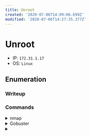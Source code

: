 ```yaml
---
title: Unroot
created: '2020-07-06T14:09:06.699Z'
modified: '2020-07-06T14:27:35.377Z'
---
```


# Unroot
- IP: `172.31.1.17`
- OS: `Linux`
## Enumeration
### Writeup

### Commands
<details>
<summary>nmap</summary>

- `nmap -p 1-65535 -T4 -A -v 172.31.1.17`
```

```
</details>

<details>
<summary>Gobuster</summary>

- `gobuster dir --wordlist /usr/share/wordlists/dirb/big.txt --url http://172.31.1.17/ -x txt,php -o commands/gobuster-80-root`
```

```
</details>

<details>
<summary></summary>

- ``
```

```
</details>
